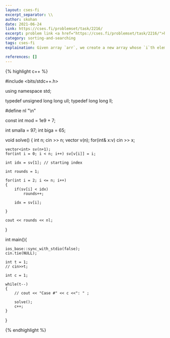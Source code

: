 ```yaml
---
layout: cses-fi
excerpt_separator: \\
author: skohan
date: 2021-06-24
link: https://cses.fi/problemset/task/2216/
excerpt: problem link <a href="https://cses.fi/problemset/task/2216/">https://cses.fi/problemset/task/2216/</a>
category: sorting-and-searching
tags: cses-fi
explaination: Given array `arr`, we create a new array whose `i`th element represents index of `i` in `arr`. <br> <br> Now in new array, if value of `i`th element ( that is the index of `i` in `arr` ) is greater than `i+1`, then we have to do another round for collecting that number.

references: []
---
```



{% highlight c++ %}


#include <bits/stdc++.h>
 
using namespace std;
 
typedef unsigned long long ull;
typedef long long ll;

#define nl "\n"

const int mod = 1e9 + 7;

int smalla = 97;
int biga = 65;


void solve()
{
	int n;
	cin >> n;
	vector<int> v(n);
	for(int& x:v) cin >> x;

	vector<int> sv(n+1);
	for(int i = 0; i < n; i++) sv[v[i]] = i;

	int idx = sv[1]; // starting index

	int rounds = 1;
	
	for(int i = 2; i <= n; i++)
	{
		if(sv[i] < idx)
			rounds++;

		idx = sv[i];

	}

	cout << rounds << nl;
}
   
   
int main(){
 
    ios_base::sync_with_stdio(false);
    cin.tie(NULL);

    int t = 1;
    // cin>>t;

    int c = 1;

    while(t--)
    {
        // cout << "Case #" << c <<": " ;

        solve();
        c++;
    }
}


{% endhighlight %}




